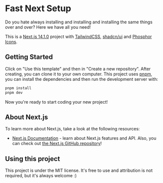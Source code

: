 # Fast Next Setup

Do you hate always installing and installing and installing the same things over and over? Here we have all you need!

This is a [Next.js 14.1.0](https://nextjs.org/) project with [TailwindCSS](https://tailwindcss.com/), [shadcn/ui](https://ui.shadcn.com/docs) and [Phosphor Icons](https://phosphoricons.com/).

## Getting Started

Click on "Use this template" and then in "Create a new repository". After creating, you can clone it to your own computer.
This project uses [pnpm](https://pnpm.io/), you can install the dependencies and then run the development server with:

```bash
pnpm install
pnpm dev
```

Now you're ready to start coding your new project!

## About Next.js

To learn more about Next.js, take a look at the following resources:
- [Next.js Documentation](https://nextjs.org/docs) - learn about Next.js features and API.
Also, you can check out [the Next.js GitHub repository](https://github.com/vercel/next.js/)!

## Using this project

This project is under the MIT license. It's free to use and attribution is not required, but it's always welcome :)